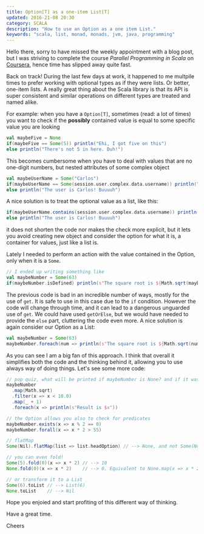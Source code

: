 ```yaml
---
title: Option[T] as a one-item List[T]
updated: 2016-21-08 20:30
category: SCALA
description: "How to use an Option as a one item List."
keywords: "scala, list, monad, monads, jvm, java, programming"
---
```


Hello there, sorry to have missed the weekly appointment with a blog post, but I was striving to complete the course *Parallel Programming in Scala* on [Coursera][1], hence time has slipped away quite fast.

Back on track! During the last few days at work, it happened to me multpile times to prefer working with optional types as if they were lists. Or better, one-item lists. A really great thing about the Scala library is that its API is super consistent and similar operations on different types are treated and named alike.

For example: when you have a `Option[T]`, sometimes (read: a lot of times) you want to check if the **possibly** contained value is equal to some specific value you are looking 

```scala
val maybeFive = None
if(maybeFive == Some(5)) println("Ehi, I got five on this") 
else println("There's not 5 in here. Duh!")
```

This becomes cumbersome when you have to deal with values that are no one-digit numbers, but nested attributes of some complex object 

```scala
val maybeUserName = Some("Carlos")
if(maybeUserName == Some(session.user.complex.data.username)) println("I got you baby") 
else println("The user is Carlos! Buuuuh")
```

A nice solution is to treat the optional value as a list, like this:

```scala
if(maybeUserName.contains(session.user.complex.data.username)) println("I got you baby") 
else println("The user is Carlos! Buuuuh")
```

it does not shorten the code nor makes the check more explicit, but it lets you avoid creating new object and consider the option for what it is, a container for values, just like a list is.

Lately I needed to perform an action with the value contained in the Option, only when it is a `Some`. 

```scala
// I ended up writing something like
val maybeNumber = Some(63)
if(maybeNumber.isDefined) println(s"The square root is ${Math.sqrt(maybeNumber.get)}")
```

The previous code is bad in an incredible number of ways, mostly for the use of `get`. It is safe to use in this case due to the `if` condition. However the code will change through time, and it can lead to a dangerous unguarded use of `get`. We could have used `getOrElse`, but we would have needed to provide the `else` part, cluttering the code even more. A nice solution is again consider our Option as a List:

```scala
val maybeNumber = Some(63)
maybeNumber.foreach(num => println(s"The square root is ${Math.sqrt(num)}"))
```

As you can see I am a big fan of this approach. I think that overall it simplifies both the code and the thinking behind it, allowing you to use always way of doing things. Let's see some more code:

```scala
// pop quiz, what will be printed if maybeNumber is None? and if it was Some(121.0), or Some(99.0)?
maybeNumber
  .map(Math.sqrt)
  .filter(x => x < 10.0)
  .map(_ + 1)
  .foreach(x => println(s"Result is $x"))

// the Option allows you also to check for predicates
maybeNumber.exists(x => x % 2 == 0)
maybeNumber.forall(x => x * 2 > 55)

// flatMap
Some(Nil).flatMap(list => list.headOption) // --> None, and not Some(None)

// you can even fold!
Some(5).fold(0)(x => x * 2) // --> 10
None.fold(0)(x => x * 2)    // --> 0. Equivalent to None.map(x => x * 2).getOrElse(0)

// or transform it to a List
Some(6).toList // --> List(6)
None.toList    // --> Nil
```
Hope you enjoied and start profiting of this different way of thinking.

Have a great time.

Cheers

[1]: https://www.coursera.org/learn/parprog1
